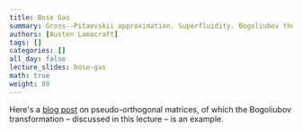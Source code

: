 ```yaml
---
title: Bose Gas
summary: Gross--Pitaevskii approximation. Superfluidity. Bogoliubov theory.
authors: [Austen Lamacraft]
tags: []
categories: []
all_day: false
lecture_slides: bose-gas
math: true
weight: 80
---
```


Here's a [blog post](https://nhigham.com/2021/04/28/what-is-a-pseudo-orthogonal-matrix/) on pseudo-orthogonal matrices, of which the Bogoliubov transformation – discussed in this lecture – is an example.
